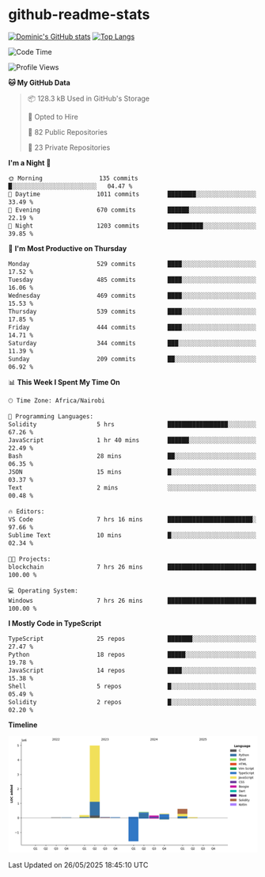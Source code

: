 # github-readme-stats
[![Dominic's GitHub stats](https://github-readme-stats.vercel.app/api?username=Domengo&show_icons=true)](https://github.com/anuraghazra/github-readme-stats)
[![Top Langs](https://github-readme-stats.vercel.app/api/top-langs/?username=Domengo&show_icons=true)](https://github.com/Domengo/github-readme-stats)

<!--START_SECTION:waka-->
![Code Time](http://img.shields.io/badge/Code%20Time-1%2C102%20hrs%2050%20mins-blue)

![Profile Views](http://img.shields.io/badge/Profile%20Views-0-blue)

**🐱 My GitHub Data** 

> 📦 128.3 kB Used in GitHub's Storage 
 > 
> 💼 Opted to Hire
 > 
> 📜 82 Public Repositories 
 > 
> 🔑 23 Private Repositories 
 > 
**I'm a Night 🦉** 

```text
🌞 Morning                135 commits         █░░░░░░░░░░░░░░░░░░░░░░░░   04.47 % 
🌆 Daytime                1011 commits        ████████░░░░░░░░░░░░░░░░░   33.49 % 
🌃 Evening                670 commits         ██████░░░░░░░░░░░░░░░░░░░   22.19 % 
🌙 Night                  1203 commits        ██████████░░░░░░░░░░░░░░░   39.85 % 
```
📅 **I'm Most Productive on Thursday** 

```text
Monday                   529 commits         ████░░░░░░░░░░░░░░░░░░░░░   17.52 % 
Tuesday                  485 commits         ████░░░░░░░░░░░░░░░░░░░░░   16.06 % 
Wednesday                469 commits         ████░░░░░░░░░░░░░░░░░░░░░   15.53 % 
Thursday                 539 commits         ████░░░░░░░░░░░░░░░░░░░░░   17.85 % 
Friday                   444 commits         ████░░░░░░░░░░░░░░░░░░░░░   14.71 % 
Saturday                 344 commits         ███░░░░░░░░░░░░░░░░░░░░░░   11.39 % 
Sunday                   209 commits         ██░░░░░░░░░░░░░░░░░░░░░░░   06.92 % 
```


📊 **This Week I Spent My Time On** 

```text
🕑︎ Time Zone: Africa/Nairobi

💬 Programming Languages: 
Solidity                 5 hrs               █████████████████░░░░░░░░   67.26 % 
JavaScript               1 hr 40 mins        ██████░░░░░░░░░░░░░░░░░░░   22.49 % 
Bash                     28 mins             ██░░░░░░░░░░░░░░░░░░░░░░░   06.35 % 
JSON                     15 mins             █░░░░░░░░░░░░░░░░░░░░░░░░   03.37 % 
Text                     2 mins              ░░░░░░░░░░░░░░░░░░░░░░░░░   00.48 % 

🔥 Editors: 
VS Code                  7 hrs 16 mins       ████████████████████████░   97.66 % 
Sublime Text             10 mins             █░░░░░░░░░░░░░░░░░░░░░░░░   02.34 % 

🐱‍💻 Projects: 
blockchain               7 hrs 26 mins       █████████████████████████   100.00 % 

💻 Operating System: 
Windows                  7 hrs 26 mins       █████████████████████████   100.00 % 
```

**I Mostly Code in TypeScript** 

```text
TypeScript               25 repos            ███████░░░░░░░░░░░░░░░░░░   27.47 % 
Python                   18 repos            █████░░░░░░░░░░░░░░░░░░░░   19.78 % 
JavaScript               14 repos            ████░░░░░░░░░░░░░░░░░░░░░   15.38 % 
Shell                    5 repos             █░░░░░░░░░░░░░░░░░░░░░░░░   05.49 % 
Solidity                 2 repos             █░░░░░░░░░░░░░░░░░░░░░░░░   02.20 % 
```



**Timeline**

![Lines of Code chart](https://raw.githubusercontent.com/Domengo/Domengo/main/assets/bar_graph.png)


 Last Updated on 26/05/2025 18:45:10 UTC
<!--END_SECTION:waka-->


